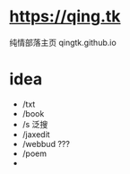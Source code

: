 # https://qing.tk
纯情部落主页   qingtk.github.io

# idea
- /txt
- /book
- /s 泛搜
- /jaxedit
- /webbud ???
- /poem
- 
